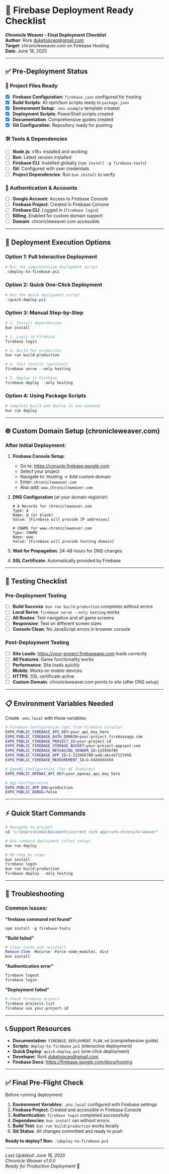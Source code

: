 # 🚀 Firebase Deployment Ready Checklist
**Chronicle Weaver - Final Deployment Checklist**  
**Author**: Rork <duketopceo@gmail.com>  
**Target**: chronicleweaver.com on Firebase Hosting  
**Date**: June 18, 2025

---

## ✅ Pre-Deployment Status

### 📁 Project Files Ready
- [x] **Firebase Configuration**: `firebase.json` configured for hosting
- [x] **Build Scripts**: All npm/bun scripts ready in `package.json`
- [x] **Environment Setup**: `.env.example` template created
- [x] **Deployment Scripts**: PowerShell scripts created
- [x] **Documentation**: Comprehensive guides created
- [x] **Git Configuration**: Repository ready for pushing

### 🛠️ Tools & Dependencies
- [ ] **Node.js**: v18+ installed and working
- [ ] **Bun**: Latest version installed  
- [ ] **Firebase CLI**: Installed globally (`npm install -g firebase-tools`)
- [ ] **Git**: Configured with user credentials
- [ ] **Project Dependencies**: Run `bun install` to verify

### 🔐 Authentication & Accounts
- [ ] **Google Account**: Access to Firebase Console
- [ ] **Firebase Project**: Created in Firebase Console
- [ ] **Firebase CLI**: Logged in (`firebase login`)
- [ ] **Billing**: Enabled for custom domain support
- [ ] **Domain**: chronicleweaver.com accessible

---

## 🚀 Deployment Execution Options

### Option 1: Full Interactive Deployment
```powershell
# Run the comprehensive deployment script
.\deploy-to-firebase.ps1
```

### Option 2: Quick One-Click Deployment  
```powershell
# Run the quick deployment script
.\quick-deploy.ps1
```

### Option 3: Manual Step-by-Step
```powershell
# 1. Install dependencies
bun install

# 2. Login to Firebase
firebase login

# 3. Build for production
bun run build:production

# 4. Test locally (optional)
firebase serve --only hosting

# 5. Deploy to Firebase
firebase deploy --only hosting
```

### Option 4: Using Package Scripts
```powershell
# Complete build and deploy in one command
bun run deploy
```

---

## 🌐 Custom Domain Setup (chronicleweaver.com)

### After Initial Deployment:

1. **Firebase Console Setup**:
   - Go to: https://console.firebase.google.com
   - Select your project
   - Navigate to: Hosting → Add custom domain
   - Enter: `chronicleweaver.com`
   - Also add: `www.chronicleweaver.com`

2. **DNS Configuration** (at your domain registrar):
   ```
   # A Records for chronicleweaver.com
   Type: A
   Name: @ (or blank)
   Value: [Firebase will provide IP addresses]
   
   # CNAME for www.chronicleweaver.com
   Type: CNAME  
   Name: www
   Value: [Firebase will provide hosting domain]
   ```

3. **Wait for Propagation**: 24-48 hours for DNS changes
4. **SSL Certificate**: Automatically provided by Firebase

---

## 🧪 Testing Checklist

### Pre-Deployment Testing
- [ ] **Build Success**: `bun run build:production` completes without errors
- [ ] **Local Serve**: `firebase serve --only hosting` works
- [ ] **All Routes**: Test navigation and all game screens
- [ ] **Responsive**: Test on different screen sizes
- [ ] **Console Clean**: No JavaScript errors in browser console

### Post-Deployment Testing
- [ ] **Site Loads**: https://your-project.firebaseapp.com loads correctly
- [ ] **All Features**: Game functionality works
- [ ] **Performance**: Site loads quickly
- [ ] **Mobile**: Works on mobile devices
- [ ] **HTTPS**: SSL certificate active
- [ ] **Custom Domain**: chronicleweaver.com points to site (after DNS setup)

---

## 📋 Environment Variables Needed

Create `.env.local` with these variables:

```bash
# Firebase Configuration (get from Firebase Console)
EXPO_PUBLIC_FIREBASE_API_KEY=your_api_key_here
EXPO_PUBLIC_FIREBASE_AUTH_DOMAIN=your-project.firebaseapp.com
EXPO_PUBLIC_FIREBASE_PROJECT_ID=your-project-id
EXPO_PUBLIC_FIREBASE_STORAGE_BUCKET=your-project.appspot.com
EXPO_PUBLIC_FIREBASE_MESSAGING_SENDER_ID=123456789
EXPO_PUBLIC_FIREBASE_APP_ID=1:123456789:web:abcdef123456
EXPO_PUBLIC_FIREBASE_MEASUREMENT_ID=G-XXXXXXXXXX

# OpenAI Configuration (for AI features)
EXPO_PUBLIC_OPENAI_API_KEY=your_openai_api_key_here

# App Configuration
EXPO_PUBLIC_APP_ENV=production
EXPO_PUBLIC_DEBUG=false
```

---

## ⚡ Quick Start Commands

```powershell
# Navigate to project
cd "c:\Users\kimba\Documents\Current rork app\rork-chronicle-weaver"

# One-command deployment (after setup)
bun run deploy

# OR step by step:
bun install
firebase login
bun run build:production
firebase deploy --only hosting
```

---

## 🚨 Troubleshooting

### Common Issues:

**"firebase command not found"**
```powershell
npm install -g firebase-tools
```

**"Build failed"**
```powershell
# Clear cache and reinstall
Remove-Item -Recurse -Force node_modules, dist
bun install
```

**"Authentication error"**
```powershell
firebase logout
firebase login
```

**"Deployment failed"**
```powershell
# Check Firebase project
firebase projects:list
firebase use your-project-id
```

---

## 📞 Support Resources

- **Documentation**: `FIREBASE_DEPLOYMENT_PLAN.md` (comprehensive guide)
- **Scripts**: `deploy-to-firebase.ps1` (interactive deployment)
- **Quick Deploy**: `quick-deploy.ps1` (one-click deployment)
- **Developer**: Rork <duketopceo@gmail.com>
- **Firebase Docs**: https://firebase.google.com/docs/hosting

---

## ✅ Final Pre-Flight Check

Before running deployment:

1. **Environment Variables**: `.env.local` configured with Firebase settings
2. **Firebase Project**: Created and accessible in Firebase Console
3. **Authentication**: `firebase login` completed successfully  
4. **Dependencies**: `bun install` ran without errors
5. **Build Test**: `bun run build:production` works locally
6. **Git Status**: All changes committed and ready to push

**Ready to deploy? Run:** `.\deploy-to-firebase.ps1`

---

*Last Updated: June 18, 2025*  
*Chronicle Weaver v1.0.0*  
*Ready for Production Deployment* 🚀
